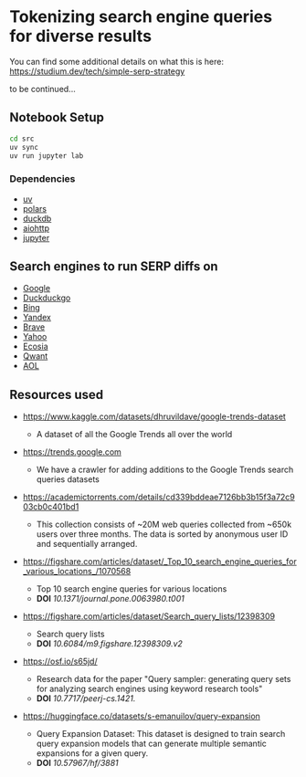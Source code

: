 # Tokenizing search engine queries for diverse results

You can find some additional details on what this is here: https://studium.dev/tech/simple-serp-strategy

to be continued...

## Notebook Setup
```bash
cd src
uv sync
uv run jupyter lab
```

### Dependencies

- [uv](https://docs.astral.sh/uv/)
- [polars](https://pola.rs/)
- [duckdb](https://duckdb.org)
- [aiohttp](https://docs.aiohttp.org/en/stable/index.html)
- [jupyter](https://jupyterlab.readthedocs.io)

## Search engines to run SERP diffs on
- [Google](https://www.google.com/)
- [Duckduckgo](https://duckduckgo.com/)
- [Bing](https://www.bing.com/)
- [Yandex](https://yandex.com/)
- [Brave](https://search.brave.com/) 
- [Yahoo](https://ca.search.yahoo.com/)
- [Ecosia](https://www.ecosia.org/)
- [Qwant](https://www.qwant.com/)
- [AOL](https://search.aol.ca)

## Resources used

- https://www.kaggle.com/datasets/dhruvildave/google-trends-dataset
    - A dataset of all the Google Trends all over the world

- https://trends.google.com
    - We have a crawler for adding additions to the Google Trends search queries datasets

- https://academictorrents.com/details/cd339bddeae7126bb3b15f3a72c903cb0c401bd1
    - This collection consists of ~20M web queries collected from ~650k users over three months. The data is sorted by anonymous user ID and sequentially arranged.

- https://figshare.com/articles/dataset/_Top_10_search_engine_queries_for_various_locations_/1070568
    - Top 10 search engine queries for various locations 
    - **DOI** _10.1371/journal.pone.0063980.t001_

- https://figshare.com/articles/dataset/Search_query_lists/12398309
    - Search query lists 
    - **DOI** _10.6084/m9.figshare.12398309.v2_

- https://osf.io/s65jd/
    -  Research data for the paper "Query sampler: generating query sets for analyzing search engines using keyword research tools" 
    - **DOI** _10.7717/peerj-cs.1421._

- https://huggingface.co/datasets/s-emanuilov/query-expansion
    - Query Expansion Dataset: This dataset is designed to train search query expansion models that can generate multiple semantic expansions for a given query. 
    - **DOI** _10.57967/hf/3881_